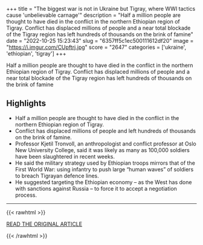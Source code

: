 +++
title = "The biggest war is not in Ukraine but Tigray, where WWI tactics cause 'unbelievable carnage'"
description = "Half a million people are thought to have died in the conflict in the northern Ethiopian region of Tigray. Conflict has displaced millions of people and a near total blockade of the Tigray region has left hundreds of thousands on the brink of famine"
date = "2022-10-25 15:23:43"
slug = "6357ff5c1ec500111612df20"
image = "https://i.imgur.com/CUpftrj.jpg"
score = "2647"
categories = ['ukraine', 'ethiopian', 'tigray']
+++

Half a million people are thought to have died in the conflict in the northern Ethiopian region of Tigray. Conflict has displaced millions of people and a near total blockade of the Tigray region has left hundreds of thousands on the brink of famine

## Highlights

- Half a million people are thought to have died in the conflict in the northern Ethiopian region of Tigray.
- Conflict has displaced millions of people and left hundreds of thousands on the brink of famine.
- Professor Kjetil Tronvoll, an anthropologist and conflict professor at Oslo New University College, said it was likely as many as 100,000 soldiers have been slaughtered in recent weeks.
- He said the military strategy used by Ethiopian troops mirrors that of the First World War: using infantry to push large “human waves” of soldiers to breach Tigrayan defence lines.
- He suggested targeting the Ethiopian economy – as the West has done with sanctions against Russia – to force it to accept a negotiation process.

---

{{< rawhtml >}}
  <p class="article-category">
    <a target="_blank" href="https://inews.co.uk/news/world/tigray-biggest-war-today-ukraine-wwi-tactics-carnage-1925495">READ THE ORIGINAL ARTICLE</a>
  </p>
{{< /rawhtml >}}
